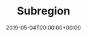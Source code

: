 ---
title: 'Subregion'
field: 'cg.coverage.subregion'
slug: 'cg-coverage-subregion'
description: 'Province, state, or other type of sub-national administrative region where data was collected or the focus of the research described in the information product.'
required: False
vocabulary: 'cg-coverage-subregion.txt'
policy: 'Free text, with suggested values from vocabulary.'
date: '2019-05-04T00:00:00+00:00'
---
